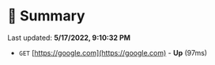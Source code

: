 # 📖 Summary
Last updated: **5/17/2022, 9:10:32 PM**

- `GET` [https://google.com](https://google.com) - **Up** (97ms)
